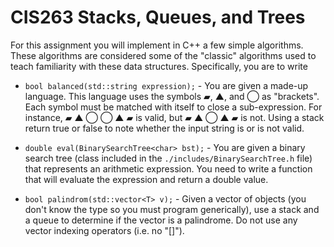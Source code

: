 # CIS263 Stacks, Queues, and Trees

For this assignment you will implement in C++ a few simple algorithms.  These algorithms are considered some of the "classic" algorithms used to teach familiarity with these data structures.  Specifically, you are to write

- ```bool balanced(std::string expression);``` - You are given a made-up language.  This language uses the symbols ▰, ▲, and ◯ as "brackets".  Each symbol must be matched with itself to close a sub-expression.  For instance, ▰ ▲ ◯ ◯ ▲ ▰ is valid, but ▰ ▲ ◯ ▲ ▰ is not.  Using a stack return true or false to note whether the input string is or is not valid.

- ```double eval(BinarySearchTree<char> bst);``` - You are given a binary search tree (class included in the ```./includes/BinarySearchTree.h``` file) that represents an arithmetic expression.  You need to write a function that will evaluate the expression and return a double value.

- ```bool palindrom(std::vector<T> v);``` - Given a vector of objects (you don't know the type so you must program generically), use a stack and a queue to determine if the vector is a palindrome.  Do not use any vector indexing operators (i.e. no "[]").

